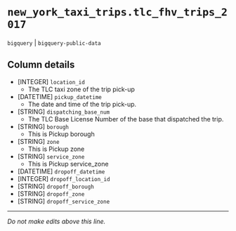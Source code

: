 # `new_york_taxi_trips.tlc_fhv_trips_2017`
`bigquery` | `bigquery-public-data`

## Column details
* [INTEGER]   `location_id`
  - The TLC taxi zone of the trip pick-up
* [DATETIME]  `pickup_datetime`
  - The date and time of the trip pick-up.
* [STRING]    `dispatching_base_num`
  - The TLC Base License Number of the base that dispatched the trip.
* [STRING]    `borough`
  - This is Pickup borough
* [STRING]    `zone`
  - This is Pickup zone
* [STRING]    `service_zone`
  - This is Pickup service_zone
* [DATETIME]  `dropoff_datetime`
* [INTEGER]   `dropoff_location_id`
* [STRING]    `dropoff_borough`
* [STRING]    `dropoff_zone`
* [STRING]    `dropoff_service_zone`

-------------------------------------------------------------------------------
*Do not make edits above this line.*
